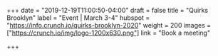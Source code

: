 +++
date = "2019-12-19T11:00:50-04:00"
draft = false
title = "Quirks Brooklyn"
label = "Event | March 3-4"
hubspot = "https://info.crunch.io/quirks-brooklyn-2020"
weight = 200
images = ["https://crunch.io/img/logo-1200x630.png"]
link = "Book a meeting"

+++
